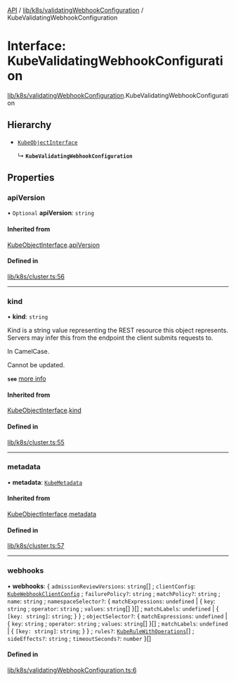 [API](../API.md) / [lib/k8s/validatingWebhookConfiguration](../modules/lib_k8s_validatingWebhookConfiguration.md) / KubeValidatingWebhookConfiguration

# Interface: KubeValidatingWebhookConfiguration

[lib/k8s/validatingWebhookConfiguration](../modules/lib_k8s_validatingWebhookConfiguration.md).KubeValidatingWebhookConfiguration

## Hierarchy

- [`KubeObjectInterface`](lib_k8s_cluster.KubeObjectInterface.md)

  ↳ **`KubeValidatingWebhookConfiguration`**

## Properties

### apiVersion

• `Optional` **apiVersion**: `string`

#### Inherited from

[KubeObjectInterface](lib_k8s_cluster.KubeObjectInterface.md).[apiVersion](lib_k8s_cluster.KubeObjectInterface.md#apiversion)

#### Defined in

[lib/k8s/cluster.ts:56](https://github.com/headlamp-k8s/headlamp/blob/072d2509b/frontend/src/lib/k8s/cluster.ts#L56)

___

### kind

• **kind**: `string`

Kind is a string value representing the REST resource this object represents.
Servers may infer this from the endpoint the client submits requests to.

In CamelCase.

Cannot be updated.

**`see`** [more info](https://git.k8s.io/community/contributors/devel/sig-architecture/api-conventions.md#types-kinds)

#### Inherited from

[KubeObjectInterface](lib_k8s_cluster.KubeObjectInterface.md).[kind](lib_k8s_cluster.KubeObjectInterface.md#kind)

#### Defined in

[lib/k8s/cluster.ts:55](https://github.com/headlamp-k8s/headlamp/blob/072d2509b/frontend/src/lib/k8s/cluster.ts#L55)

___

### metadata

• **metadata**: [`KubeMetadata`](lib_k8s_cluster.KubeMetadata.md)

#### Inherited from

[KubeObjectInterface](lib_k8s_cluster.KubeObjectInterface.md).[metadata](lib_k8s_cluster.KubeObjectInterface.md#metadata)

#### Defined in

[lib/k8s/cluster.ts:57](https://github.com/headlamp-k8s/headlamp/blob/072d2509b/frontend/src/lib/k8s/cluster.ts#L57)

___

### webhooks

• **webhooks**: { `admissionReviewVersions`: `string`[] ; `clientConfig`: [`KubeWebhookClientConfig`](lib_k8s_mutatingWebhookConfiguration.KubeWebhookClientConfig.md) ; `failurePolicy?`: `string` ; `matchPolicy?`: `string` ; `name`: `string` ; `namespaceSelector?`: { `matchExpressions`: `undefined` \| { `key`: `string` ; `operator`: `string` ; `values`: `string`[]  }[] ; `matchLabels`: `undefined` \| { `[key: string]`: `string`;  }  } ; `objectSelector?`: { `matchExpressions`: `undefined` \| { `key`: `string` ; `operator`: `string` ; `values`: `string`[]  }[] ; `matchLabels`: `undefined` \| { `[key: string]`: `string`;  }  } ; `rules?`: [`KubeRuleWithOperations`](lib_k8s_mutatingWebhookConfiguration.KubeRuleWithOperations.md)[] ; `sideEffects?`: `string` ; `timeoutSeconds?`: `number`  }[]

#### Defined in

[lib/k8s/validatingWebhookConfiguration.ts:6](https://github.com/headlamp-k8s/headlamp/blob/072d2509b/frontend/src/lib/k8s/validatingWebhookConfiguration.ts#L6)
